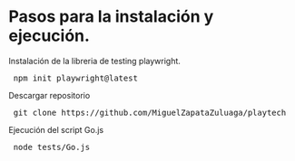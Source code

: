  # Pasos para la instalación y ejecución.
 
Instalación de la libreria de testing playwright.
 <pre> npm init playwright@latest  </pre>
Descargar repositorio
<pre> git clone https://github.com/MiguelZapataZuluaga/playtech </pre>
Ejecución del script Go.js 
<pre> node tests/Go.js </pre> 
